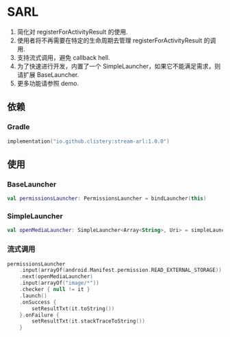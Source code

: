 # SARL

1. 简化对 registerForActivityResult 的使用.
2. 使用者将不再需要在特定的生命周期去管理 registerForActivityResult 的调用.
3. 支持流式调用，避免 callback hell.
4. 为了快速进行开发，内置了一个 SimpleLauncher，如果它不能满足需求，则请扩展 BaseLauncher.
5. 更多功能请参照 demo.

## 依赖

### Gradle

```kotlin
implementation("io.github.clistery:stream-arl:1.0.0")
```

## 使用

### BaseLauncher

```kotlin
val permissionsLauncher: PermissionsLauncher = bindLauncher(this)
```

### SimpleLauncher

```kotlin
val openMediaLauncher: SimpleLauncher<Array<String>, Uri> = simpleLauncher(ContractType.OpenDocument, this)
```

### 流式调用

```kotlin
permissionsLauncher
    .input(arrayOf(android.Manifest.permission.READ_EXTERNAL_STORAGE))
    .next(openMediaLauncher)
    .input(arrayOf("image/*"))
    .checker { null != it }
    .launch()
    .onSuccess {
        setResultTxt(it.toString())
    }.onFailure {
        setResultTxt(it.stackTraceToString())
    }
```
